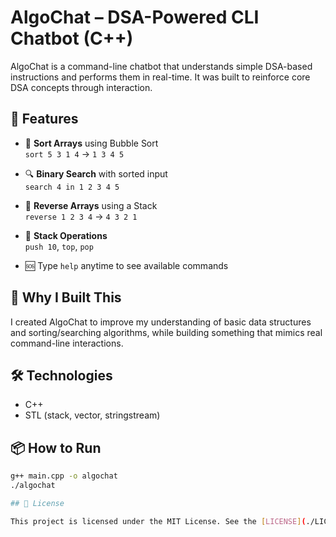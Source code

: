 # AlgoChat – DSA-Powered CLI Chatbot (C++)

AlgoChat is a command-line chatbot that understands simple DSA-based instructions and performs them in real-time. It was built to reinforce core DSA concepts through interaction.

## 🚀 Features

- 🔢 **Sort Arrays** using Bubble Sort  
  `sort 5 3 1 4` → `1 3 4 5`
  
- 🔍 **Binary Search** with sorted input  
  `search 4 in 1 2 3 4 5`
  
- 🔁 **Reverse Arrays** using a Stack  
  `reverse 1 2 3 4` → `4 3 2 1`
  
- 🧱 **Stack Operations**  
  `push 10`, `top`, `pop`

- 🆘 Type `help` anytime to see available commands

## 🧠 Why I Built This

I created AlgoChat to improve my understanding of basic data structures and sorting/searching algorithms, while building something that mimics real command-line interactions.

## 🛠 Technologies

- C++
- STL (stack, vector, stringstream)

## 📦 How to Run

```bash
g++ main.cpp -o algochat
./algochat

## 📄 License

This project is licensed under the MIT License. See the [LICENSE](./LICENSE) file for details.
